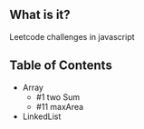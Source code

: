 ## What is it?

Leetcode challenges in javascript

## Table of Contents

- Array
  - #1 two Sum
  - #11 maxArea
- LinkedList
